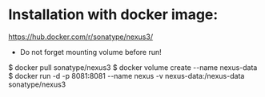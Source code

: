 # Installation with docker image:

https://hub.docker.com/r/sonatype/nexus3/

- Do not forget mounting volume before run!

$ docker pull sonatype/nexus3
$ docker volume create --name nexus-data
$ docker run -d -p 8081:8081 --name nexus -v nexus-data:/nexus-data sonatype/nexus3